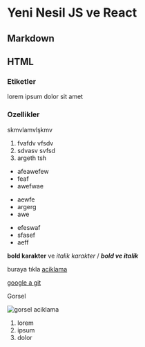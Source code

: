# Yeni Nesil JS ve React
## Markdown
## HTML
### Etiketler
lorem ipsum dolor sit amet

### Ozellikler
skmvlamvlşkmv

1. fvafdv vfsdv
2. sdvasv svfsd
3. argeth tsh 

- afeawefew
- feaf
- awefwae

* aewfe
* argerg
* awe

+ efeswaf
+ sfasef
+ aeff

**bold karakter** ve *italik karakter*  / ***bold ve italik*** 

buraya tıkla
[aciklama](link)

[google a git](http://google.com)

Gorsel

![gorsel aciklama](https://picsum.photos/300/250)
1. lorem
2. ipsum
3. dolor